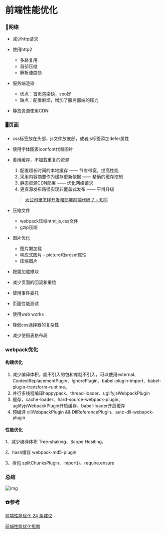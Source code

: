 # 前端性能优化

### 📱网络

- 减少http请求

- 使用http2
  - 多路复用
  - 首部压缩
  - 解析速度快

- 服务端渲染
  - 优点：首页渲染快，seo好
  - 缺点：配置麻烦，增加了服务器端的压力

- 静态资源使用CDN


### 🖥页面

- css标签放在头部，js文件放底部，或者js标签添加defer属性

- 使用字体图表iconfont代替图片

- 善用缓存，不加载重复的资源

  1. 配置超长时间的本地缓存                 —— 节省带宽，提高性能
  2. 采用内容摘要作为缓存更新依据      —— 精确的缓存控制
  3. 静态资源CDN部署                           —— 优化网络请求
  4. 更资源发布路径实现非覆盖式发布  —— 平滑升级

  > [大公司里怎样开发和部署前端代码？ - 知乎](https://www.zhihu.com/question/20790576/answer/32602154)

- 压缩文件

  - webpack压缩html,js,css文件
  - gzip压缩

- 图片优化

  - 图片懒加载
  - 响应式图片 - picture和srcset属性
  - 压缩图片

- 按需加载模块

- 减少页面的回流和重绘

- 使用事件委托

- 页面性能测试

- 使用web works

- 降低css选择器的复杂性

- 减少使用表格布局

### webpack优化

#### 构建优化

1. 减少编译体积，能不引入的包和库就不引入，可以使用external、ContextReplacementPugin、IgnorePlugin、babel-plugin-import、babel-plugin-transform-runtime。
2. 并行多线程编译happypack、thread-loader、uglifyjsWebpackPlugin
3. 缓存，cache-loader、hard-source-webpack-plugin、uglifyjsWebpackPlugin开启缓存、babel-loader开启缓存
4. 预编译 dllWebpackPlugin && DllReferencePlugin、auto-dll-webapck-plugin

#### 性能优化

1、减少编译体积 Tree-shaking、Scope Hositing。

2、hash缓存 webpack-md5-plugin

3、拆包 splitChunksPlugin、import()、require.ensure

### 总结

![img](http://image.cocoroise.cn/1714f5200d5859de.png)

### ☎️参考

[前端性能优化 24 条建议](https://segmentfault.com/a/1190000022205291)

[前端性能优化指南](https://juejin.im/post/6844903844455907336)